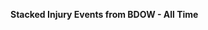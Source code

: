
<span><span><p dir="auto"><strong>Stacked Injury Events from BDOW - All Time</strong></p></span></span><canvas height="0" width="0" style="display: block; box-sizing: border-box; height: 0px; width: 0px;"></canvas>

